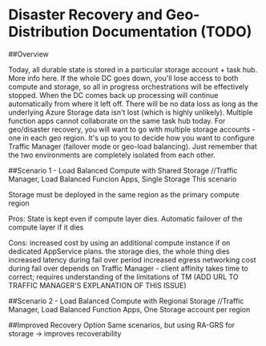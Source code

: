 # Disaster Recovery and Geo-Distribution Documentation (TODO)

##Overview

Today, all durable state is stored in a particular storage account + task hub. More info here.
If the whole DC goes down, you'll lose access to both compute and storage, so all in progress orchestrations will be effectively stopped.
When the DC comes back up processing will continue automatically from where it left off. There will be no data loss as long as the underlying Azure Storage data isn't lost (which is highly unlikely).
Multiple function apps cannot collaborate on the same task hub today. For geo/disaster recovery, you will want to go with multiple storage accounts - one in each geo region. It's up to you to decide how you want to configure Traffic Manager (failover mode or geo-load balancing). Just remember that the two environments are completely isolated from each other.

##Scenario 1 - Load Balanced Compute with Shared Storage
//Traffic Manager, Load Balanced Funcion Apps, Single Storage
This scenario 

Storage must be deployed in the same region as the primary compute region

Pros:
State is kept even if compute layer dies.
Automatic failover of the compute layer if it dies

Cons:
increased cost by using an additional compute instance if on dedicated AppService plans.
the storage dies, the whole thing dies
increased latency during fail over period
increased egress networking cost during fail over
depends on Traffic Manager - client affinity takes time to correct; requires understanding of the limitations of TM (ADD URL TO TRAFFIC MANAGER'S EXPLANATION OF THIS ISSUE)




##Scenario 2 - Load Balanced Compute with Regional Storage
//Traffic Manager, Load Balanced Function Apps, One Storage account per region

##Improved Recovery Option
Same scenarios, but using RA-GRS for storage -> improves recoverability
